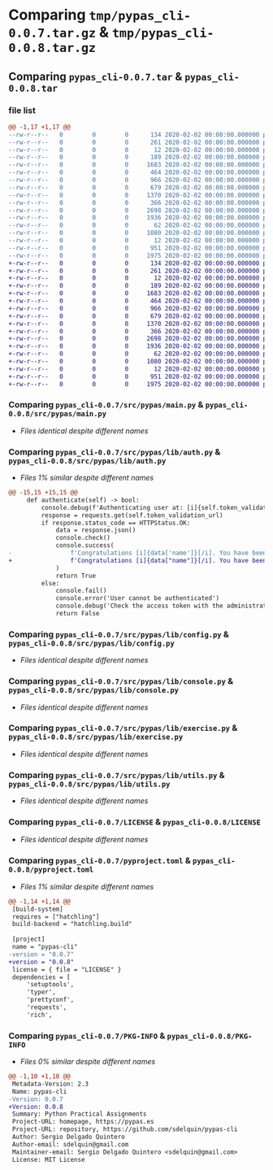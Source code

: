 # Comparing `tmp/pypas_cli-0.0.7.tar.gz` & `tmp/pypas_cli-0.0.8.tar.gz`

## Comparing `pypas_cli-0.0.7.tar` & `pypas_cli-0.0.8.tar`

### file list

```diff
@@ -1,17 +1,17 @@
--rw-r--r--   0        0        0      134 2020-02-02 00:00:00.000000 pypas_cli-0.0.7/CHANGELOG.md
--rw-r--r--   0        0        0      261 2020-02-02 00:00:00.000000 pypas_cli-0.0.7/justfile
--rw-r--r--   0        0        0       12 2020-02-02 00:00:00.000000 pypas_cli-0.0.7/requirements-dev.txt
--rw-r--r--   0        0        0      189 2020-02-02 00:00:00.000000 pypas_cli-0.0.7/src/pypas/__init__.py
--rw-r--r--   0        0        0     1683 2020-02-02 00:00:00.000000 pypas_cli-0.0.7/src/pypas/main.py
--rw-r--r--   0        0        0      464 2020-02-02 00:00:00.000000 pypas_cli-0.0.7/src/pypas/settings.py
--rw-r--r--   0        0        0      966 2020-02-02 00:00:00.000000 pypas_cli-0.0.7/src/pypas/lib/auth.py
--rw-r--r--   0        0        0      679 2020-02-02 00:00:00.000000 pypas_cli-0.0.7/src/pypas/lib/config.py
--rw-r--r--   0        0        0     1370 2020-02-02 00:00:00.000000 pypas_cli-0.0.7/src/pypas/lib/console.py
--rw-r--r--   0        0        0      366 2020-02-02 00:00:00.000000 pypas_cli-0.0.7/src/pypas/lib/decorators.py
--rw-r--r--   0        0        0     2698 2020-02-02 00:00:00.000000 pypas_cli-0.0.7/src/pypas/lib/exercise.py
--rw-r--r--   0        0        0     1936 2020-02-02 00:00:00.000000 pypas_cli-0.0.7/src/pypas/lib/utils.py
--rw-r--r--   0        0        0       62 2020-02-02 00:00:00.000000 pypas_cli-0.0.7/.gitignore
--rw-r--r--   0        0        0     1080 2020-02-02 00:00:00.000000 pypas_cli-0.0.7/LICENSE
--rw-r--r--   0        0        0       12 2020-02-02 00:00:00.000000 pypas_cli-0.0.7/README.md
--rw-r--r--   0        0        0      951 2020-02-02 00:00:00.000000 pypas_cli-0.0.7/pyproject.toml
--rw-r--r--   0        0        0     1975 2020-02-02 00:00:00.000000 pypas_cli-0.0.7/PKG-INFO
+-rw-r--r--   0        0        0      134 2020-02-02 00:00:00.000000 pypas_cli-0.0.8/CHANGELOG.md
+-rw-r--r--   0        0        0      261 2020-02-02 00:00:00.000000 pypas_cli-0.0.8/justfile
+-rw-r--r--   0        0        0       12 2020-02-02 00:00:00.000000 pypas_cli-0.0.8/requirements-dev.txt
+-rw-r--r--   0        0        0      189 2020-02-02 00:00:00.000000 pypas_cli-0.0.8/src/pypas/__init__.py
+-rw-r--r--   0        0        0     1683 2020-02-02 00:00:00.000000 pypas_cli-0.0.8/src/pypas/main.py
+-rw-r--r--   0        0        0      464 2020-02-02 00:00:00.000000 pypas_cli-0.0.8/src/pypas/settings.py
+-rw-r--r--   0        0        0      966 2020-02-02 00:00:00.000000 pypas_cli-0.0.8/src/pypas/lib/auth.py
+-rw-r--r--   0        0        0      679 2020-02-02 00:00:00.000000 pypas_cli-0.0.8/src/pypas/lib/config.py
+-rw-r--r--   0        0        0     1370 2020-02-02 00:00:00.000000 pypas_cli-0.0.8/src/pypas/lib/console.py
+-rw-r--r--   0        0        0      366 2020-02-02 00:00:00.000000 pypas_cli-0.0.8/src/pypas/lib/decorators.py
+-rw-r--r--   0        0        0     2698 2020-02-02 00:00:00.000000 pypas_cli-0.0.8/src/pypas/lib/exercise.py
+-rw-r--r--   0        0        0     1936 2020-02-02 00:00:00.000000 pypas_cli-0.0.8/src/pypas/lib/utils.py
+-rw-r--r--   0        0        0       62 2020-02-02 00:00:00.000000 pypas_cli-0.0.8/.gitignore
+-rw-r--r--   0        0        0     1080 2020-02-02 00:00:00.000000 pypas_cli-0.0.8/LICENSE
+-rw-r--r--   0        0        0       12 2020-02-02 00:00:00.000000 pypas_cli-0.0.8/README.md
+-rw-r--r--   0        0        0      951 2020-02-02 00:00:00.000000 pypas_cli-0.0.8/pyproject.toml
+-rw-r--r--   0        0        0     1975 2020-02-02 00:00:00.000000 pypas_cli-0.0.8/PKG-INFO
```

### Comparing `pypas_cli-0.0.7/src/pypas/main.py` & `pypas_cli-0.0.8/src/pypas/main.py`

 * *Files identical despite different names*

### Comparing `pypas_cli-0.0.7/src/pypas/lib/auth.py` & `pypas_cli-0.0.8/src/pypas/lib/auth.py`

 * *Files 1% similar despite different names*

```diff
@@ -15,15 +15,15 @@
     def authenticate(self) -> bool:
         console.debug(f'Authenticating user at: [i]{self.token_validation_url}', end=' ')
         response = requests.get(self.token_validation_url)
         if response.status_code == HTTPStatus.OK:
             data = response.json()
             console.check()
             console.success(
-                f'Congratulations [i]{data['name']}[/i]. You have been successfully authenticated'
+                f'Congratulations [i]{data["name"]}[/i]. You have been successfully authenticated'
             )
             return True
         else:
             console.fail()
             console.error('User cannot be authenticated')
             console.debug('Check the access token with the administrator')
             return False
```

### Comparing `pypas_cli-0.0.7/src/pypas/lib/config.py` & `pypas_cli-0.0.8/src/pypas/lib/config.py`

 * *Files identical despite different names*

### Comparing `pypas_cli-0.0.7/src/pypas/lib/console.py` & `pypas_cli-0.0.8/src/pypas/lib/console.py`

 * *Files identical despite different names*

### Comparing `pypas_cli-0.0.7/src/pypas/lib/exercise.py` & `pypas_cli-0.0.8/src/pypas/lib/exercise.py`

 * *Files identical despite different names*

### Comparing `pypas_cli-0.0.7/src/pypas/lib/utils.py` & `pypas_cli-0.0.8/src/pypas/lib/utils.py`

 * *Files identical despite different names*

### Comparing `pypas_cli-0.0.7/LICENSE` & `pypas_cli-0.0.8/LICENSE`

 * *Files identical despite different names*

### Comparing `pypas_cli-0.0.7/pyproject.toml` & `pypas_cli-0.0.8/pyproject.toml`

 * *Files 1% similar despite different names*

```diff
@@ -1,14 +1,14 @@
 [build-system]
 requires = ["hatchling"]
 build-backend = "hatchling.build"
 
 [project]
 name = "pypas-cli"
-version = "0.0.7"
+version = "0.0.8"
 license = { file = "LICENSE" }
 dependencies = [
     'setuptools',
     'typer',
     'prettyconf',
     'requests',
     'rich',
```

### Comparing `pypas_cli-0.0.7/PKG-INFO` & `pypas_cli-0.0.8/PKG-INFO`

 * *Files 0% similar despite different names*

```diff
@@ -1,10 +1,10 @@
 Metadata-Version: 2.3
 Name: pypas-cli
-Version: 0.0.7
+Version: 0.0.8
 Summary: Python Practical Assignments
 Project-URL: homepage, https://pypas.es
 Project-URL: repository, https://github.com/sdelquin/pypas-cli
 Author: Sergio Delgado Quintero
 Author-email: sdelquin@gmail.com
 Maintainer-email: Sergio Delgado Quintero <sdelquin@gmail.com>
 License: MIT License
```

